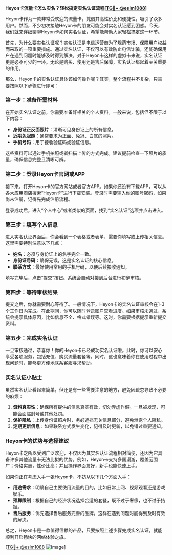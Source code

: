 **Heyon卡流量卡怎么实名？轻松搞定实名认证流程[[TG💪+ @esim1088](https://t.me/s/esim1088)]**

Heyon卡作为一款非常受欢迎的流量卡，凭借其高性价比和便捷性，吸引了众多用户。然而，不少初次接触Heyon卡的朋友可能会对实名认证感到困惑。今天，我们就来详细聊聊Heyon卡如何实名认证，希望能帮助大家轻松搞定这一环节。

首先，为什么要实名认证呢？实名认证是电信运营商为了规范市场、保障用户权益而采取的一项重要措施。通过实名认证，不仅可以有效防止电信诈骗，还能确保用户在遇到问题时能够及时得到解决。对于Heyon卡这样的虚拟卡来说，实名认证更是必不可少的一环。无论是购买、使用还是售后保障，实名认证都起着至关重要的作用。

那么，Heyon卡的实名认证具体该如何操作呢？其实，整个流程并不复杂，只需要按照以下步骤进行即可：

### 第一步：准备所需材料

在开始实名认证之前，你需要准备好相关的个人资料。一般来说，包括但不限于以下内容：
- **身份证正反面照片**：清晰可见身份证上的所有信息。
- **近期免冠照**：通常要求为正面、免冠、白底的照片。
- **手机号码**：用于接收验证码或验证信息。

这些资料可以通过手机拍照或者扫描上传的方式完成。建议提前检查一下照片的质量，确保信息完整且清晰可辨。

### 第二步：登录Heyon卡官网或APP

接下来，打开Heyon卡的官方网站或者官方APP。如果你还没有下载APP，可以从各大应用商店搜索“Heyon卡”进行下载安装。登录时需要输入你的账号密码，如果尚未注册，记得先完成注册流程。

登录成功后，进入“个人中心”或者类似的页面，找到“实名认证”选项并点击进入。

### 第三步：填写个人信息

进入实名认证界面后，你会看到一个表格或者表单，需要你填写或上传相关信息。这里需要特别注意以下几点：
- **姓名**：必须与身份证上的名字完全一致。
- **身份证号码**：确保无误，这是实名认证的核心信息。
- **联系方式**：最好使用常用的手机号码，以便后续接收通知。

填写完毕后，点击“提交”按钮。系统会自动对接到后台进行初步审核。

### 第四步：等待审核结果

提交之后，你就需要耐心等待了。一般情况下，Heyon卡的实名认证审核会在1-3个工作日内完成。在此期间，你可以随时登录账户查看进度。如果审核未通过，系统会提示具体原因，比如信息不全、格式错误等。这时，你需要根据提示重新提交资料。

### 第五步：完成实名认证

一旦审核通过，恭喜你！你的Heyon卡已经成功实名认证啦。此时，你可以安心享受各项服务，包括充值、购买流量套餐等。同时，这也意味着你在使用过程中出现问题时，能够更方便地联系客服寻求帮助。

### 实名认证小贴士

虽然实名认证看起来简单，但还是有一些需要注意的地方，避免因疏忽导致不必要的麻烦：
1. **资料真实性**：确保所有提供的信息真实有效，切勿弄虚作假。一旦被发现，可能会面临封号或其他处罚。
2. **保护隐私**：上传身份证照片时，务必遮挡无关信息部分，避免泄露个人隐私。
3. **定期更新信息**：如果联系方式发生变化，记得及时更新，以免错过重要通知。

### Heyon卡的优势与选择建议

Heyon卡之所以受到广泛欢迎，不仅因为其实名认证流程相对简便，还因为它具备许多其他流量卡无法比拟的优势。例如，Heyon卡支持多国漫游，覆盖范围广；价格实惠，性价比高；并且操作界面友好，新手也能快速上手。

如果你正在考虑入手一张Heyon卡，不妨从以下几个方面入手：
- **用途需求**：明确自己主要使用流量的目的，比如日常上网、视频观看还是游戏娱乐。
- **预算限制**：根据自己的经济状况选择合适的套餐，既不过于奢侈，也不过于拮据。
- **售后服务**：优先选择售后服务完善的品牌，这样在遇到问题时能得到及时有效的解决。

总之，Heyon卡是一款值得信赖的产品，只要按照上述步骤完成实名认证，就能顺利开启畅快的网络体验之旅。

[[TG💪+ @esim1088](https://t.me/s/esim1088) ![Image](https://i.postimg.cc/4NQfJmqS/Snipaste-2025-05-13-00-14-12.png)]